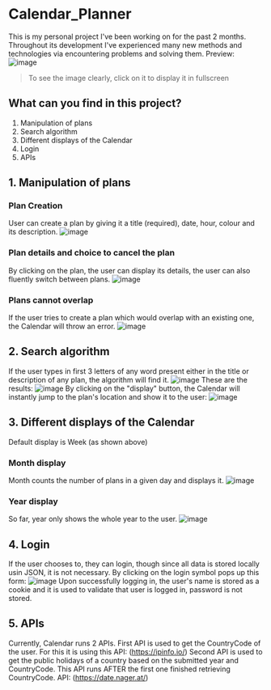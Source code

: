 # Calendar_Planner
This is my personal project I've been working on for the past 2 months. Throughout its development I've experienced many new methods and technologies via encountering problems and solving them.
Preview:
![image](https://github.com/IkigaiFumeidesu/Calendar_Planner/assets/150911217/29e5b2e9-d2ae-46e6-8226-3d14bd4c34e0)
> To see the image clearly, click on it to display it in fullscreen

## What can you find in this project?
1. Manipulation of plans
2. Search algorithm
3. Different displays of the Calendar
4. Login
5. APIs

## 1. Manipulation of plans
### Plan Creation
User can create a plan by giving it a title (required), date, hour, colour and its description.
![image](https://github.com/IkigaiFumeidesu/Calendar_Planner/assets/150911217/d27add6b-43c9-400a-ad19-f7e3b6ce1c0a)
### Plan details and choice to cancel the plan
By clicking on the plan, the user can display its details, the user can also fluently switch between plans.
![image](https://github.com/IkigaiFumeidesu/Calendar_Planner/assets/150911217/37c2702e-2e08-444d-87de-c53e43d51119)
### Plans cannot overlap
If the user tries to create a plan which would overlap with an existing one, the Calendar will throw an error.
![image](https://github.com/IkigaiFumeidesu/Calendar_Planner/assets/150911217/ac57a69b-927f-4e74-8694-76f81eabb436)

## 2. Search algorithm
If the user types in first 3 letters of any word present either in the title or description of any plan, the algorithm will find it.
![image](https://github.com/IkigaiFumeidesu/Calendar_Planner/assets/150911217/2216c804-dff4-4542-8b60-74e336371440)
These are the results: 
![image](https://github.com/IkigaiFumeidesu/Calendar_Planner/assets/150911217/8b60aa6e-9afb-405e-a2a6-fb2d2545a852)
By clicking on the "display" button, the Calendar will instantly jump to the plan's location and show it to the user:
![image](https://github.com/IkigaiFumeidesu/Calendar_Planner/assets/150911217/c28d6a1d-09eb-45bd-b7e2-02b90fbb7564)

## 3. Different displays of the Calendar
Default display is Week (as shown above)
### Month display
Month counts the number of plans in a given day and displays it. 
![image](https://github.com/IkigaiFumeidesu/Calendar_Planner/assets/150911217/813f93a6-f24e-490b-b042-188572540bdb)
### Year display
So far, year only shows the whole year to the user.
![image](https://github.com/IkigaiFumeidesu/Calendar_Planner/assets/150911217/331954d4-0f9c-46f6-9231-54f42e2c4ed6)

## 4. Login
If the user chooses to, they can login, though since all data is stored locally usin JSON, it is not necessary.
By clicking on the login symbol pops up this form:
![image](https://github.com/IkigaiFumeidesu/Calendar_Planner/assets/150911217/62707778-bff6-4aa2-8416-4878808316e9)
Upon successfully logging in, the user's name is stored as a cookie and it is used to validate that user is logged in, password is not stored.

## 5. APIs
Currently, Calendar runs 2 APIs. 
First API is used to get the CountryCode of the user. For this it is using this API: (https://ipinfo.io/)
Second API is used to get the public holidays of a country based on the submitted year and CountryCode. This API runs AFTER the first one finished retrieving CountryCode. API: (https://date.nager.at/)








